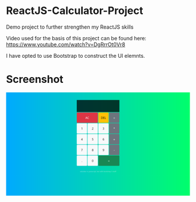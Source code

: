 # ReactJS-Calculator-Project
Demo project to further strengthen my ReactJS skills

Video used for the basis of this project can be found here: https://www.youtube.com/watch?v=DgRrrOt0Vr8

I have opted to use Bootstrap to construct the UI elemnts.

# Screenshot
![Screenshot of app](https://github.com/dkthecoder/ReactJS-Calculator-Project/blob/main/calc_screenshot.png)
